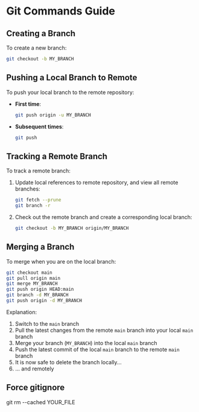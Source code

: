 
# Git Commands Guide

## Creating a Branch
To create a new branch:
```zsh
git checkout -b MY_BRANCH
```


## Pushing a Local Branch to Remote
To push your local branch to the remote repository:

- **First time**:
    ```zsh
    git push origin -u MY_BRANCH
    ```
- **Subsequent times**:
    ```zsh
    git push
    ```

## Tracking a Remote Branch
To track a remote branch:

1. Update local references to remote repository, and view all remote branches:
    ```zsh
    git fetch --prune
    git branch -r
    ```
2. Check out the remote branch and create a corresponding local branch:
    ```zsh
    git checkout -b MY_BRANCH origin/MY_BRANCH
    ```

## Merging a Branch
To merge when you are on the local branch:

```zsh
git checkout main
git pull origin main
git merge MY_BRANCH
git push origin HEAD:main
git branch -d MY_BRANCH
git push origin -d MY_BRANCH
``` 
Explanation:
1. Switch to the `main` branch
2. Pull the latest changes from the remote `main` branch into your local `main` branch
3. Merge your branch (`MY_BRANCH`) into the local `main` branch
4. Push the latest commit of the local `main` branch to the remote `main` branch
5. It is now safe to delete the branch locally...
6. ... and remotely


## Force gitignore
git rm --cached YOUR_FILE